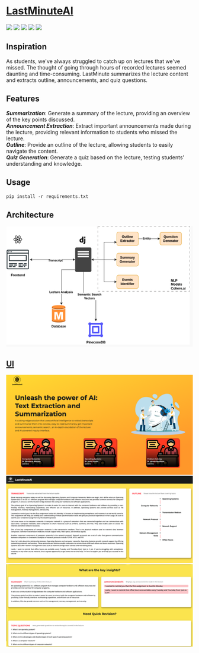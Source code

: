 # [LastMinuteAI](https://lastminuteai.netlify.app)
<a><img src="https://img.shields.io/badge/Django-092E20?style=plastic&logo=django&logoColor=white"></a>
<a><img src="https://img.shields.io/badge/React-20232A?style=plastic&logo=react&logoColor=61DAFB"></a>
<a><img src="https://img.shields.io/badge/Python-3776AB?style=plastic&logo=python&logoColor=white"></a>
<a><img src="https://img.shields.io/badge/SQLite-07405E?style=plastic&logo=sqlite&logoColor=white"></a>
<a><img src="https://img.shields.io/badge/Made%20with-cohere.ai-black?style=plastic&logoColor=white"></a>

## Inspiration

As students, we've always struggled to catch up on lectures that we've missed. The thought of going through hours of recorded lectures seemed daunting and time-consuming. LastMinute summarizes the lecture content and extracts outline, announcements, and quiz questions.

## Features

**_Summarization_**: Generate a summary of the lecture, providing an overview of the key points discussed.   
**_Announcement Extraction_**: Extract important announcements made during the lecture, providing relevant information to students who missed the lecture.   
**_Outline_**: Provide an outline of the lecture, allowing students to easily navigate the content.  
**_Quiz Generation_**: Generate a quiz based on the lecture, testing students' understanding and knowledge.  

## Usage

```
pip install -r requirements.txt
```

## Architecture
![Architecture](images/architecture.png)



## [UI](https://github.com/saintlyzero/brick-hack-ui/tree/main/src)
![Homepage](images/homepage.png)
![Lecture#1](images/lecture1.png)
![Lecture#2](images/lecture2.png)



